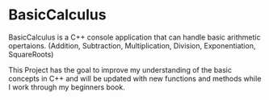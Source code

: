 # BasicCalculus

BasicCalculus is a C++ console application that can handle basic arithmetic opertaions. (Addition, Subtraction, Multiplication, Division, Exponentiation, SquareRoots)

This Project has the goal to improve my understanding of the basic concepts in C++ and will be updated with new functions and methods while I work through my beginners book.
